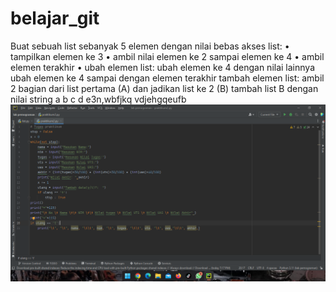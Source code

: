 # belajar_git
Buat sebuah list sebanyak 5 elemen dengan nilai bebas
akses list: • tampilkan elemen ke 3 • ambil nilai elemen ke 2 sampai elemen ke 4 • ambil elemen terakhir • ubah elemen list:
ubah elemen ke 4 dengan nilai lainnya
ubah elemen ke 4 sampai dengan elemen terakhir
tambah elemen list:
ambil 2 bagian dari list pertama (A) dan jadikan list ke 2 (B)
tambah list B dengan nilai string
a b c d e3n,wbfjkq
vdjehgqeufb
![img.1](gambar/2022-11-20%20(1).png)